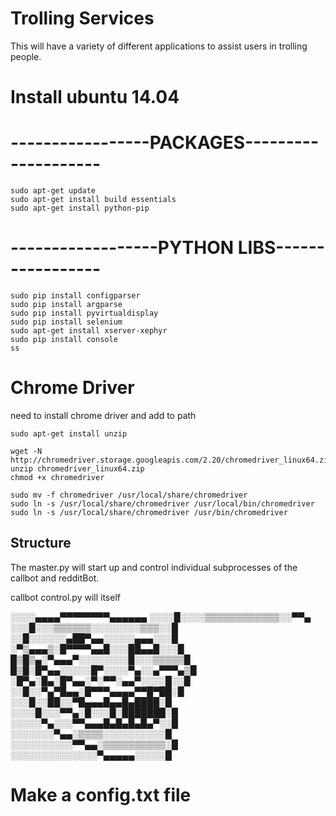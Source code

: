 # Trolling Services

This will have a variety of different applications to assist users in trolling people.

# Install ubuntu 14.04


# -----------------PACKAGES--------------------

```
sudo apt-get update
sudo apt-get install build essentials
sudo apt-get install python-pip

```


# ------------------PYTHON LIBS-----------------

```
sudo pip install configparser
sudo pip install argparse
sudo pip install pyvirtualdisplay
sudo pip install selenium
sudo apt-get install xserver-xephyr
sudo pip install console
ss
```
# Chrome Driver
need to install chrome driver and add to path
```
sudo apt-get install unzip

wget -N http://chromedriver.storage.googleapis.com/2.20/chromedriver_linux64.zip
unzip chromedriver_linux64.zip
chmod +x chromedriver

sudo mv -f chromedriver /usr/local/share/chromedriver
sudo ln -s /usr/local/share/chromedriver /usr/local/bin/chromedriver
sudo ln -s /usr/local/share/chromedriver /usr/bin/chromedriver
```
## Structure

The master.py will start up and control individual subprocesses of the callbot and redditBot.

callbot control.py will itself


░░░░▄▄▄▄▀▀▀▀▀▀▀▀▄▄▄▄▄▄
░░░░█░░░░▒▒▒▒▒▒▒▒▒▒▒▒░░▀▀▄
░░░█░░░▒▒▒▒▒▒░░░░░░░░▒▒▒░░█
░░█░░░░░░▄██▀▄▄░░░░░▄▄▄░░░█
░▀▒▄▄▄▒░█▀▀▀▀▄▄█░░░██▄▄█░░░█
█▒█▒▄░▀▄▄▄▀░░░░░░░░█░░░▒▒▒▒▒█
█▒█░█▀▄▄░░░░░█▀░░░░▀▄░░▄▀▀▀▄▒█
░█▀▄░█▄░█▀▄▄░▀░▀▀░▄▄▀░░░░█░░█
░░█░░▀▄▀█▄▄░█▀▀▀▄▄▄▄▀▀█▀██░█
░░░█░░██░░▀█▄▄▄█▄▄█▄████░█
░░░░█░░░▀▀▄░█░░░█░███████░█
░░░░░▀▄░░░▀▀▄▄▄█▄█▄█▄█▄▀░░█
░░░░░░░▀▄▄░▒▒▒▒░░░░░░░░░░█
░░░░░░░░░░▀▀▄▄░▒▒▒▒▒▒▒▒▒▒░█
░░░░░░░░░░░░░░▀▄▄▄▄▄░░░░░█

# Make a config.txt file
